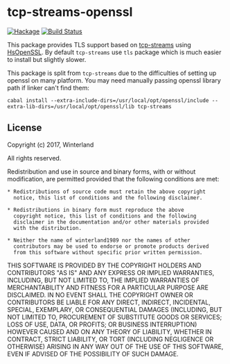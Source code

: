 tcp-streams-openssl
===================

[![Hackage](https://img.shields.io/hackage/v/tcp-streams-openssl.svg?style=flat)](http://hackage.haskell.org/package/tcp-streams-openssl)
[![Build Status](https://travis-ci.org/didi-FP/tcp-streams.svg)](https://travis-ci.org/didi-FP/tcp-streams)

This package provides TLS support based on [tcp-streams](http://hackage.haskell.org/package/tcp-streams) using [HsOpenSSL](http://hackage.haskell.org/package/HsOpenSSL). By default `tcp-streams` use `tls` package which is much easier to install but slightly slower.

This package is split from `tcp-streams` due to the difficulties of setting up openssl on many platform. You may need manually passing openssl library path if linker can't find them:

```
cabal install --extra-include-dirs=/usr/local/opt/openssl/include --extra-lib-dirs=/usr/local/opt/openssl/lib tcp-streams
```

License
-------

Copyright (c) 2017, Winterland

All rights reserved.

Redistribution and use in source and binary forms, with or without
modification, are permitted provided that the following conditions are met:

    * Redistributions of source code must retain the above copyright
      notice, this list of conditions and the following disclaimer.

    * Redistributions in binary form must reproduce the above
      copyright notice, this list of conditions and the following
      disclaimer in the documentation and/or other materials provided
      with the distribution.

    * Neither the name of winterland1989 nor the names of other
      contributors may be used to endorse or promote products derived
      from this software without specific prior written permission.

THIS SOFTWARE IS PROVIDED BY THE COPYRIGHT HOLDERS AND CONTRIBUTORS
"AS IS" AND ANY EXPRESS OR IMPLIED WARRANTIES, INCLUDING, BUT NOT
LIMITED TO, THE IMPLIED WARRANTIES OF MERCHANTABILITY AND FITNESS FOR
A PARTICULAR PURPOSE ARE DISCLAIMED. IN NO EVENT SHALL THE COPYRIGHT
OWNER OR CONTRIBUTORS BE LIABLE FOR ANY DIRECT, INDIRECT, INCIDENTAL,
SPECIAL, EXEMPLARY, OR CONSEQUENTIAL DAMAGES (INCLUDING, BUT NOT
LIMITED TO, PROCUREMENT OF SUBSTITUTE GOODS OR SERVICES; LOSS OF USE,
DATA, OR PROFITS; OR BUSINESS INTERRUPTION) HOWEVER CAUSED AND ON ANY
THEORY OF LIABILITY, WHETHER IN CONTRACT, STRICT LIABILITY, OR TORT
(INCLUDING NEGLIGENCE OR OTHERWISE) ARISING IN ANY WAY OUT OF THE USE
OF THIS SOFTWARE, EVEN IF ADVISED OF THE POSSIBILITY OF SUCH DAMAGE.
